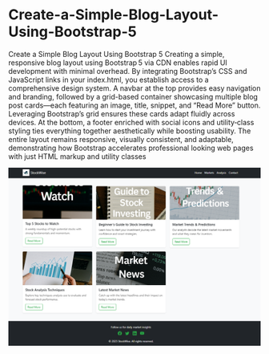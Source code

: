 # Create-a-Simple-Blog-Layout-Using-Bootstrap-5
Create a Simple Blog Layout Using Bootstrap 5
Creating a simple, responsive blog layout using Bootstrap 5 via CDN enables rapid UI development with minimal overhead. By integrating Bootstrap’s CSS and JavaScript links in your index.html, you establish access to a comprehensive design system. A navbar at the top provides easy navigation and branding, followed by a grid-based container showcasing multiple blog post cards—each featuring an image, title, snippet, and “Read More” button. Leveraging Bootstrap’s grid ensures these cards adapt fluidly across devices. At the bottom, a footer enriched with social icons and utility‑class styling ties everything together aesthetically while boosting usability. The entire layout remains responsive, visually consistent, and adaptable, demonstrating how Bootstrap accelerates professional looking web pages with just HTML markup and utility classes

![img alt](https://github.com/SreepriyaSamudrala/reate-a-Simple-Blog-Layout-Using-Bootstrap-5/blob/main/output.png?raw=true)
